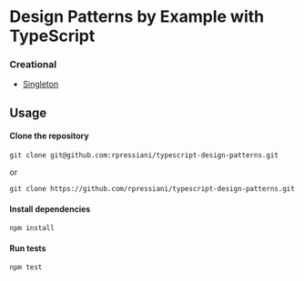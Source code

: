 # Design Patterns by Example with TypeScript

### Creational
* [Singleton](https://github.com/rpressiani/typescript-design-patterns/tree/master/singleton)

## Usage

#### Clone the repository
```
git clone git@github.com:rpressiani/typescript-design-patterns.git
```
or 
```
git clone https://github.com/rpressiani/typescript-design-patterns.git
```
#### Install dependencies
```
npm install
```
#### Run tests
```
npm test
```
